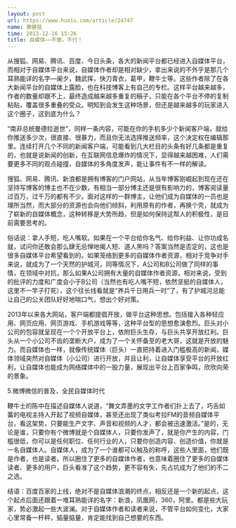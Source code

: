 ```yaml
---
layout: post
url: https://www.huxiu.com/article/24747
name: 黄健铭
time: 2013-12-16 15:26
title: 自媒体——不做，不行！
---
```

从搜狐、网易、腾讯、百度、今日头条，各大的新闻平台都已经进入自媒体平台，而相对于自媒体平台来说，自媒体作者却是相对缺少，拿出来说的不外乎是那几个耳熟能详的名字—阑夕，魏武挥，快刀青衣，葛甲，鞭牛士等。这些作者除了在各大新闻平台的自媒体上露脸，也在科技博客上有自己的专栏。这样平台越来越多，作者的数量却跟不上，最终造成越来越多重复的稿子，只能在各个平台不停的复制粘贴，覆盖很多重叠的受众。明知到会发生这种场景，但还是越来越多的玩家进入这个圈子，这到底为什么？

“南非总统曼德拉逝世”，同样一条内容，可能在你的手机多少个新闻客户端，就给你推送多少次，很直接、很暴力，而且你无法选择推送频率，这个决定权在编辑那里。连续打开几个不同的新闻客户端，可能看到几大栏目的头条有好几条都是重复的，也就是说新闻的创新，在互联网信息爆炸的情况下，显得越来越困难，人们需要更多不同的观点碰撞，自媒体的多角度发声，能让事件有不一样的解读。

搜狐、网易、腾讯、新浪都是拥有博客的门户网站，从当年博客刚崛起到现在还在坚持写博客的博主也不在少数，有相当一部分博主还是很有影响力的，博客阅读量过百万，过千万的都有不少。面对这样的一群博主，让他们成为自媒体的一员也是理所当然，而大部分的资源也会向他们倾斜，利用原有的作者，再换个壳，就成为了崭新的自媒体概念，这种转移是大势所趋，但是如何保持这帮人的积极性，是目前需要思考的。

俗话说：拿人手短，吃人嘴软。如果在一个平台给你名气、给你利益、让你功成名就，试问你还敢会那么肆无忌惮地揭人短、道人黑吗？答案当然是否定的，这也是很多自媒体平台希望看到的。如果笼络到更多的自媒体作者资源，相对于竞争对手来说，就成为了一个天然的护城河，同等情况下，A公司和B公司做了同样的事情，在领域中对抗，那么如果A公司拥有大量的自媒体作者资源，相对来说，受到的批评的力度和广度会小于B公司（当然也有吃人嘴不短，依然坚挺的自媒体人，这里不一竿子打死），这个往长线看就是“养兵千日用兵一时”了，有了护城河总能让自己的公关团队好好地喘口气，想出个好对策。

2013年以来各大网站，客户端都提倡开放，做平台这种思想。包括接入各种轻应用、网页应用、网页游戏、手机游戏等等，这种平台型的思想愈演愈烈。巨头对小公司的包容就呈现在一个个开放平台上，依附巨头生存，与巨头共享开放红利。巨头从一个小公司不齿的垄断大户，成为了一个关怀备至的老大哥，这就是开放的魅力。而自媒体也一样，就像传统媒体（巨头）一直把持着进入门槛极高的新闻，媒体领域突然对自媒体（小公司）进行开放，并且让利，让自媒体享受平台的开放红利，让自媒体也能成为网络媒体中的一股力量，展现出平台上百家争鸣，欣欣向荣的景象。

5.微博微信的普及，全民自媒体时代

鞭牛士的陈中在描述自媒体人说道，“舞文弄墨的文字工作者们扑上去了，巧舌如簧的电视主持人开起了视频自媒体，甚至还出现了类似考拉FM的音频自媒体平台，看这架势，只要能生产文字、声音和视频的人才，都会被迅速激活。”是的，无论是谁，只要你有个微博就是个自媒体人，只要你发声了，就是你产生的内容，门槛很低，你可以是任何职位、任何行业的人，只要你创造内容、创造价值，你就是一名自媒体人。自媒体人，成为了一个谁都可以触及的称呼，这些人里面，他们既是作者，也是读者。所以圈住了更多的自媒体作者，也意味着圈住了更多的自媒体读者、更多的用户，巨头看准了这个趋势，更不容有失，先占坑成为了他们的不二之选。

结语：百度百家的上线，绝对不是自媒体浪潮的终点，相反还是一个新的起点，这个起点后面还跟着一堆耳熟能详的名字：新浪，凤凰网，360，阿里。都是些大玩家，势必激起一些大波澜。对于自媒体作者和读者来说，不管平台如何变化，大家心里常备一杆秤，掂量掂量，肯定能找到自己想要的东西。

